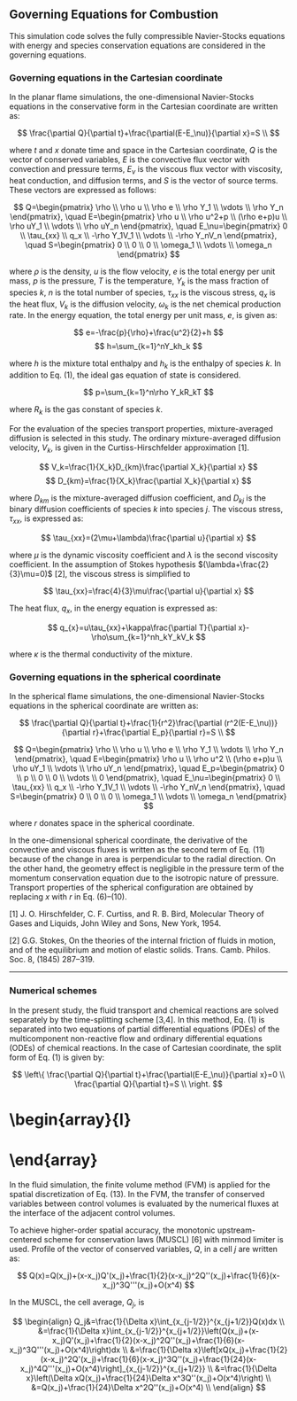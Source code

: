 
## Governing Equations for Combustion

This simulation code solves the fully compressible Navier-Stocks equations with energy and species conservation equations are considered in the governing equations.

### Governing equations in the Cartesian coordinate
In the planar flame simulations, the one-dimensional Navier-Stocks equations in the conservative form in the Cartesian coordinate are written as:

$$
\frac{\partial Q}{\partial t}+\frac{\partial(E-E_\nu)}{\partial x}=S \\
$$

where $t$ and $x$ donate time and space in the Cartesian coordinate, $Q$ is the vector of conserved variables, $E$ is the convective flux vector with convection and pressure terms, $E_\nu$ is the viscous flux vector with viscosity, heat conduction, and diffusion terms, and $S$ is the vector of source terms. These vectors are expressed as follows:

$$
Q=\begin{pmatrix} \rho \\ 
                  \rho u \\ 
                  \rho e \\
                  \rho Y_1 \\ 
                  \vdots \\ 
                  \rho Y_n \end{pmatrix}, \quad
E=\begin{pmatrix} \rho u \\ 
                  \rho u^2+p \\ 
                  (\rho e+p)u \\
                  \rho uY_1 \\ 
                  \vdots \\ 
                  \rho uY_n \end{pmatrix}, \quad
E_\nu=\begin{pmatrix} 0 \\ 
                      \tau_{xx} \\ 
                      q_x \\
                      -\rho Y_1V_1 \\ 
                      \vdots \\ 
                      -\rho Y_nV_n \end{pmatrix}, \quad
S=\begin{pmatrix} 0 \\ 
                  0 \\ 
                  0 \\
                  \omega_1 \\ 
                  \vdots \\ 
                  \omega_n \end{pmatrix}
$$

where $ρ$ is the density, $u$ is the flow velocity, $e$ is the total energy per unit mass, $p$ is the pressure, $T$ is the temperature, $Y_k$ is the mass fraction of species $k$, $n$ is the total number of species, $\tau_{xx}$ is the viscous stress, $q_x$ is the heat flux, $V_k$ is the diffusion velocity, $\omega_k$ is the net chemical production rate. In the energy equation, the total energy per unit mass, $e$, is given as:

$$
e=-\frac{p}{\rho}+\frac{u^2}{2}+h
$$
$$
h=\sum_{k=1}^nY_kh_k
$$

where $h$ is the mixture total enthalpy and $h_k$ is the enthalpy of species $k$. In addition to Eq. (1), the ideal gas equation of state is considered.

$$
p=\sum_{k=1}^n\rho Y_kR_kT
$$

where $R_k$ is the gas constant of species $k$.


For the evaluation of the species transport properties, mixture-averaged diffusion is selected in this study.  The ordinary mixture-averaged diffusion velocity, $V_k$, is given in the Curtiss-Hirschfelder approximation [1].

$$
V_k=\frac{1}{X_k}D_{km}\frac{\partial X_k}{\partial x}
$$
$$
D_{km}=\frac{1}{X_k}\frac{\partial X_k}{\partial x}
$$

where $D_{km}$ is the mixture-averaged diffusion coefficient, and $D_{kj}$ is the binary diffusion coefficients of species $k$ into species $j$.
The viscous stress, $\tau_{xx}$, is expressed as:

$$
\tau_{xx}=(2\mu+\lambda)\frac{\partial u}{\partial x}
$$

where $\mu$ is the dynamic viscosity coefficient and $\lambda$ is the second viscosity coefficient. In the assumption of Stokes hypothesis $(\lambda+\frac{2}{3}\mu=0)$ [2], the viscous stress is simplified to

$$
\tau_{xx}=\frac{4}{3}\mu\frac{\partial u}{\partial x}
$$

The heat flux, $q_x$, in the energy equation is expressed as:

$$
q_{x}=u\tau_{xx}+\kappa\frac{\partial T}{\partial x}-\rho\sum_{k=1}^nh_kY_kV_k
$$

where $\kappa$ is the thermal conductivity of the mixture.

### Governing equations in the spherical coordinate
In the spherical flame simulations, the one-dimensional Navier-Stocks equations in the spherical coordinate are written as:

$$
\frac{\partial Q}{\partial t}+\frac{1}{r^2}\frac{\partial (r^2(E-E_\nu))}{\partial r}+\frac{\partial E_p}{\partial r}=S \\
$$

$$
Q=\begin{pmatrix} \rho \\ 
                  \rho u \\ 
                  \rho e \\
                  \rho Y_1 \\ 
                  \vdots \\ 
                  \rho Y_n \end{pmatrix}, \quad
E=\begin{pmatrix} \rho u \\ 
                  \rho u^2 \\ 
                  (\rho e+p)u \\
                  \rho uY_1 \\ 
                  \vdots \\ 
                  \rho uY_n \end{pmatrix}, \quad
E_p=\begin{pmatrix} 0 \\ 
                    p \\ 
                    0 \\
                    0 \\ 
                    \vdots \\ 
                    0 \end{pmatrix}, \quad
E_\nu=\begin{pmatrix} 0 \\ 
                      \tau_{xx} \\ 
                      q_x \\
                      -\rho Y_1V_1 \\ 
                      \vdots \\ 
                      -\rho Y_nV_n \end{pmatrix}, \quad
S=\begin{pmatrix} 0 \\ 
                  0 \\ 
                  0 \\
                  \omega_1 \\ 
                  \vdots \\ 
                  \omega_n \end{pmatrix}
$$

where $r$ donates space in the spherical coordinate.

In the one-dimensional spherical coordinate, the derivative of the convective and viscous fluxes is written as the second term of Eq. (11) because of the change in area is perpendicular to the radial direction. On the other hand, the geometry effect is negligible in the pressure term of the momentum conservation equation due to the isotropic nature of pressure. Transport properties of the spherical configuration are obtained by replacing $x$ with $r$ in Eq. (6)–(10).

[1] J. O. Hirschfelder, C. F. Curtiss, and R. B. Bird, Molecular Theory of Gases and Liquids,
John Wiley and Sons, New York, 1954.

[2] G.G. Stokes, On the theories of the internal friction of fluids in motion, and of the equilibrium and motion of elastic solids. Trans. Camb. Philos. Soc. 8, (1845) 287–319.

---

### Numerical schemes
In the present study, the fluid transport and chemical reactions are solved separately by the time-splitting scheme [3,4]. In this method, Eq. (1) is separated into two equations of partial differential equations (PDEs) of the multicomponent non-reactive flow and ordinary differential equations (ODEs) of chemical reactions. In the case of Cartesian coordinate, the split form of Eq. (1) is given by:

$$
\left\{
\frac{\partial Q}{\partial t}+\frac{\partial(E-E_\nu)}{\partial x}=0 \\
\frac{\partial Q}{\partial t}=S \\
\right.
$$

# \begin{array}{l}
# \end{array}

In the fluid simulation, the finite volume method (FVM) is applied for the spatial discretization of Eq. (13). In the FVM, the transfer of conserved variables between control volumes is evaluated by the numerical fluxes at the interface of the adjacent control volumes.

To achieve higher-order spatial accuracy, the monotonic upstream-centered scheme for conservation laws (MUSCL) [6] with minmod limiter is used.
Profile of the vector of conserved variables, $Q$, in a cell $j$ are written as:

$$
Q(x)=Q(x_j)+(x-x_j)Q'(x_j)+\frac{1}{2}(x-x_j)^2Q''(x_j)+\frac{1}{6}(x-x_j)^3Q'''(x_j)+O(x^4)
$$

In the MUSCL, the cell average, $Q_j$, is

$$
\begin{align}
Q_j&=\frac{1}{\Delta x}\int_{x_{j-1/2}}^{x_{j+1/2}}Q(x)dx \\
&=\frac{1}{\Delta x}\int_{x_{j-1/2}}^{x_{j+1/2}}\left(Q(x_j)+(x-x_j)Q'(x_j)+\frac{1}{2}(x-x_j)^2Q''(x_j)+\frac{1}{6}(x-x_j)^3Q'''(x_j)+O(x^4)\right)dx \\
&=\frac{1}{\Delta x}\left[xQ(x_j)+\frac{1}{2}(x-x_j)^2Q'(x_j)+\frac{1}{6}(x-x_j)^3Q''(x_j)+\frac{1}{24}(x-x_j)^4Q'''(x_j)+O(x^4)\right]_{x_{j-1/2}}^{x_{j+1/2}} \\
&=\frac{1}{\Delta x}\left(\Delta xQ(x_j)+\frac{1}{24}\Delta x^3Q''(x_j)+O(x^4)\right) \\
&=Q(x_j)+\frac{1}{24}\Delta x^2Q''(x_j)+O(x^4) \\
\end{align}
$$






